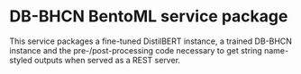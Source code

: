 # DB-BHCN BentoML service package

This service packages a fine-tuned DistilBERT instance, a trained DB-BHCN instance and the pre-/post-processing code necessary to get string name-styled outputs when served as a REST server. 
